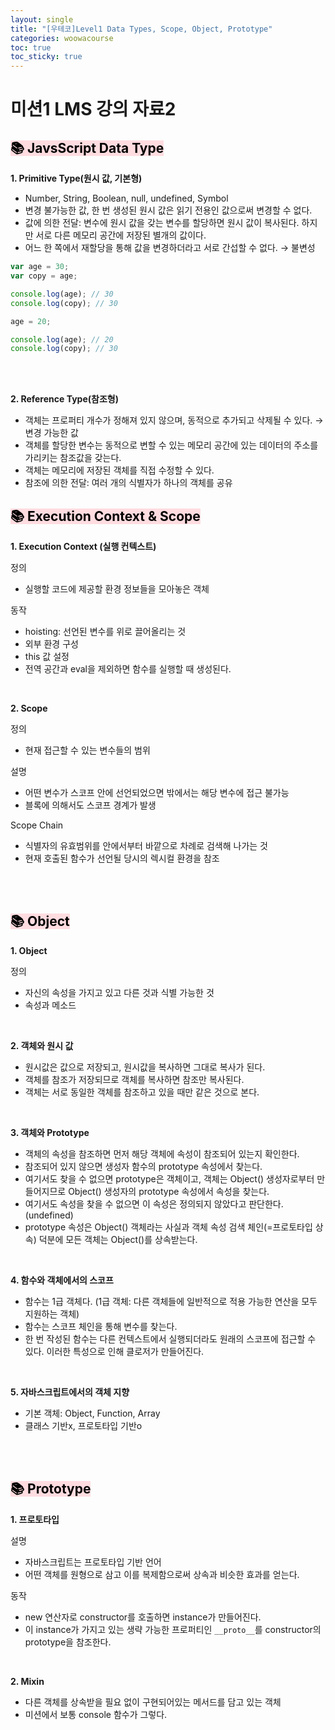 ```yaml
---
layout: single
title: "[우테코]Level1 Data Types, Scope, Object, Prototype"
categories: woowacourse
toc: true
toc_sticky: true
---
```


# 미션1 LMS 강의 자료2

## <mark style='background-color: #ffdce0'>📚 JavsScript Data Type</mark>

**1\. Primitive Type(원시 값, 기본형)**

- Number, String, Boolean, null, undefined, Symbol
- 변경 불가능한 값, 한 번 생성된 원시 값은 읽기 전용인 값으로써 변경할 수 없다.
- 값에 의한 전달: 변수에 원시 값을 갖는 변수를 할당하면 원시 값이 복사된다. 하지만 서로 다른 메모리 공간에 저장된 별개의 값이다.
- 어느 한 쪽에서 재할당을 통해 값을 변경하더라고 서로 간섭할 수 없다. → 불변성

```js
var age = 30;
var copy = age;

console.log(age); // 30
console.log(copy); // 30

age = 20;

console.log(age); // 20
console.log(copy); // 30
```

<br/>
<br/>

**2\. Reference Type(참조형)**

- 객체는 프로퍼티 개수가 정해져 있지 않으며, 동적으로 추가되고 삭제될 수 있다. → 변경 가능한 값
- 객체를 할당한 변수는 동적으로 변할 수 있는 메모리 공간에 있는 데이터의 주소를 가리키는 참조값을 갖는다.
- 객체는 메모리에 저장된 객체를 직접 수정할 수 있다.
- 참조에 의한 전달: 여러 개의 식별자가 하나의 객체를 공유

## <mark style='background-color: #ffdce0'>📚 Execution Context & Scope</mark>

**1\. Execution Context (실행 컨텍스트)**

정의

- 실행할 코드에 제공할 환경 정보들을 모아놓은 객체

동작

- hoisting: 선언된 변수를 위로 끌어올리는 것
- 외부 환경 구성
- this 값 설정
- 전역 공간과 eval을 제외하면 함수를 실행할 때 생성된다.

<br/>

**2\. Scope**

정의

- 현재 접근할 수 있는 변수들의 범위

설명

- 어떤 변수가 스코프 안에 선언되었으면 밖에서는 해당 변수에 접근 불가능
- 블록에 의해서도 스코프 경계가 발생

Scope Chain

- 식별자의 유효범위를 안에서부터 바깥으로 차례로 검색해 나가는 것
- 현재 호출된 함수가 선언될 당시의 렉시컬 환경을 참조

<br/>
<br/>

## <mark style='background-color: #ffdce0'>📚 Object</mark>

**1\. Object**

정의

- 자신의 속성을 가지고 있고 다른 것과 식별 가능한 것
- 속성과 메소드

<br/>

**2\. 객체와 원시 값**

- 원시값은 값으로 저장되고, 원시값을 복사하면 그대로 복사가 된다.
- 객체를 참조가 저장되므로 객체를 복사하면 참조만 복사된다.
- 객체는 서로 동일한 객체를 참조하고 있을 때만 같은 것으로 본다.

<br/>

**3\. 객체와 Prototype**

- 객체의 속성을 참조하면 먼저 해당 객체에 속성이 참조되어 있는지 확인한다.
- 참조되어 있지 않으면 생성자 함수의 prototype 속성에서 찾는다.
- 여기서도 찾을 수 없으면 prototype은 객체이고, 객체는 Object() 생성자로부터 만들어지므로 Object() 생성자의 prototype 속성에서 속성을 찾는다.
- 여기서도 속성을 찾을 수 없으면 이 속성은 정의되지 않았다고 판단한다.(undefined)
- prototype 속성은 Object() 객체라는 사실과 객체 속성 검색 체인(=프로토타입 상속) 덕분에 모든 객체는 Object()를 상속받는다.

<br/>

**4\. 함수와 객체에서의 스코프**

- 함수는 1급 객체다. (1급 객체: 다른 객체들에 일반적으로 적용 가능한 연산을 모두 지원하는 객체)
- 함수는 스코프 체인을 통해 변수를 찾는다.
- 한 번 작성된 함수는 다른 컨텍스트에서 실행되더라도 원래의 스코프에 접근할 수 있다. 이러한 특성으로 인해 클로저가 만들어진다.

<br/>

**5\. 자바스크립트에서의 객체 지향**

- 기본 객체: Object, Function, Array
- 클래스 기반x, 프로토타입 기반o

<br/>
<br/>

## <mark style='background-color: #ffdce0'>📚 Prototype</mark>

**1\. 프로토타입**

설명

- 자바스크립트는 프로토타입 기반 언어
- 어떤 객체를 원형으로 삼고 이를 복제함으로써 상속과 비슷한 효과를 얻는다.

동작

- new 연산자로 constructor를 호출하면 instance가 만들어진다.
- 이 instance가 가지고 있는 생략 가능한 프로퍼티인 `__proto__`를 constructor의 prototype을 참조한다.

<br/>

**2\. Mixin**

- 다른 객체를 상속받을 필요 없이 구현되어있는 메서드를 담고 있는 객체
- 미션에서 보통 console 함수가 그렇다.
